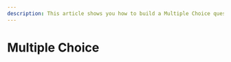 ```yaml
---
description: This article shows you how to build a Multiple Choice question in EXAMIND
---
```


# Multiple Choice

